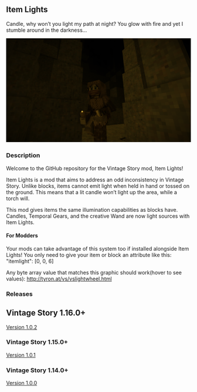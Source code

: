 ## Item Lights

Candle, why won’t you light my path at night? You glow with fire and yet I stumble around in the darkness…

![Screenshot](resources/images/candlelight.png)

### Description

Welcome to the GitHub repository for the Vintage Story mod, Item Lights! 

Item Lights is a mod that aims to address an odd inconsistency in Vintage Story. Unlike blocks, items cannot emit light when held in hand or tossed on the ground. This means that a lit candle won’t light up the area, while a torch will. 

This mod gives items the same illumination capabilities as blocks have. Candles, Temporal Gears, and the creative Wand are now light sources with Item Lights.

#### For Modders

Your mods can take advantage of this system too if installed alongside Item Lights! You only need to give your item or block an attribute like this: "itemlight": [0, 0, 6]

Any byte array value that matches this graphic should work(hover to see values): http://tyron.at/vs/vslightwheel.html

### Releases

## Vintage Story 1.16.0+
[Version 1.0.2](https://github.com/TaskaRaine/Item-Lights/releases/download/1.0.2/ItemLights_v1.0.2.zip)

### Vintage Story 1.15.0+
[Version 1.0.1](https://github.com/TaskaRaine/Item-Lights/releases/download/1.0.1/ItemLights_v1.0.1.zip)

### Vintage Story 1.14.0+
[Version 1.0.0](https://github.com/TaskaRaine/Item-Lights/releases/download/1.0.0/ItemLights_v1.0.0.zip)
